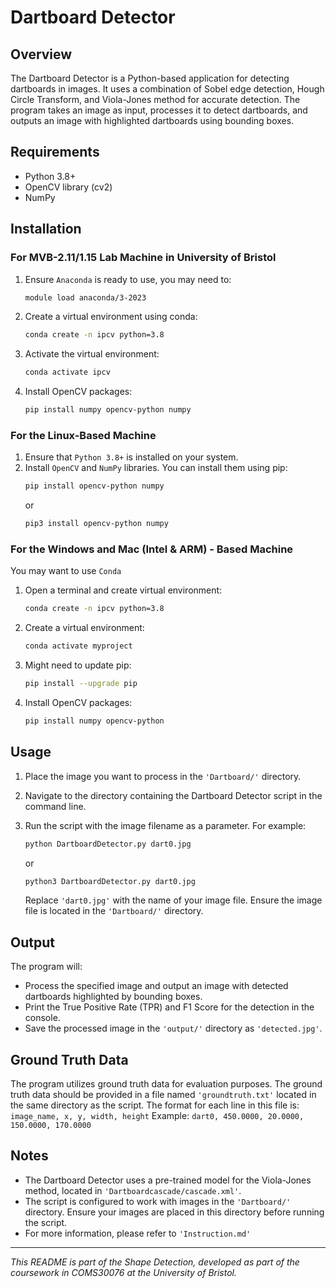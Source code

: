# Dartboard Detector

## Overview
The Dartboard Detector is a Python-based application for detecting dartboards in images. It uses a combination of Sobel edge detection, Hough Circle Transform, and Viola-Jones method for accurate detection. The program takes an image as input, processes it to detect dartboards, and outputs an image with highlighted dartboards using bounding boxes.

## Requirements
- Python 3.8+
- OpenCV library (cv2)
- NumPy

## Installation
### For MVB-2.11/1.15 Lab Machine in University of Bristol
1. Ensure ```Anaconda``` is ready to use, you may need to: 
   ```bash
   module load anaconda/3-2023
   ```
2. Create a virtual environment using conda:  
   ```bash
   conda create -n ipcv python=3.8
   ```
3. Activate the virtual environment:
   ```bash
   conda activate ipcv
   ```
4. Install OpenCV packages:
   ```bash
   pip install numpy opencv-python numpy
   ```

### For the Linux-Based Machine
1. Ensure that ```Python 3.8+``` is installed on your system.
2. Install ```OpenCV``` and ```NumPy``` libraries. You can install them using pip:
   ```bash
   pip install opencv-python numpy
   ```
   or
   ```bash
   pip3 install opencv-python numpy
   ```
   
### For the Windows and Mac (Intel & ARM) - Based Machine
You may want to use ```Conda```
1. Open a terminal and create virtual environment: 
    ```bash 
    conda create -n ipcv python=3.8
    ```
2. Create a virtual environment:
    ```bash
    conda activate myproject
    ```
3. Might need to update pip:
    ```bash
    pip install --upgrade pip
    ```
4. Install OpenCV packages:
    ```bash
    pip install numpy opencv-python
    ```

## Usage
1. Place the image you want to process in the `````'Dartboard/'````` directory.
2. Navigate to the directory containing the Dartboard Detector script in the command line.
3. Run the script with the image filename as a parameter. For example:
   ```bash
   python DartboardDetector.py dart0.jpg
   ```
   or
    ```bash
    python3 DartboardDetector.py dart0.jpg
   ```
   
   Replace `````'dart0.jpg'````` with the name of your image file. Ensure the image file is located in the `````'Dartboard/'````` directory.

## Output
The program will:
- Process the specified image and output an image with detected dartboards highlighted by bounding boxes.
- Print the True Positive Rate (TPR) and F1 Score for the detection in the console.
- Save the processed image in the `````'output/'````` directory as `````'detected.jpg'`````.

## Ground Truth Data
The program utilizes ground truth data for evaluation purposes. The ground truth data should be
provided in a file named `````'groundtruth.txt'````` located in the same directory as the script.
The format for each line in this file is:
```image_name, x, y, width, height```
Example:
```dart0, 450.0000, 20.0000, 150.0000, 170.0000```

## Notes
- The Dartboard Detector uses a pre-trained model for the Viola-Jones method, located in `````'Dartboardcascade/cascade.xml'`````.
- The script is configured to work with images in the `````'Dartboard/'````` directory. Ensure your images are placed
  in this directory before running the script.
- For more information, please refer to `````'Instruction.md'`````

---
*This README is part of the Shape Detection, developed as part of the coursework in COMS30076 at the University of Bristol.*
